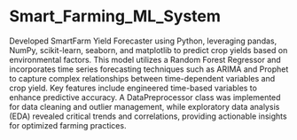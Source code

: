 # Smart_Farming_ML_System
Developed SmartFarm Yield Forecaster using Python, leveraging pandas, NumPy, scikit-learn, seaborn, and matplotlib to predict crop yields based on environmental factors. This model utilizes a Random Forest Regressor and incorporates time series forecasting techniques such as ARIMA and Prophet to capture complex relationships between time-dependent variables and crop yield. Key features include engineered time-based variables to enhance predictive accuracy. A DataPreprocessor class was implemented for data cleaning and outlier management, while exploratory data analysis (EDA) revealed critical trends and correlations, providing actionable insights for optimized farming practices.
